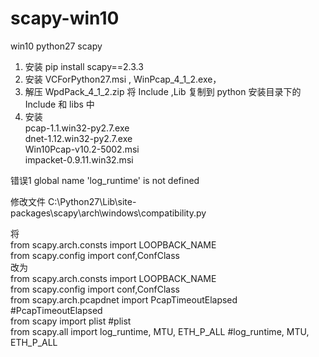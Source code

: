 # scapy-win10
win10 python27  scapy 
1. 安装 pip install scapy==2.3.3
2. 安装 VCForPython27.msi , WinPcap_4_1_2.exe，
3. 解压 WpdPack_4_1_2.zip 将 Include ,Lib  复制到 python 安装目录下的 Include 和 libs 中
4. 安装  
pcap-1.1.win32-py2.7.exe    
dnet-1.12.win32-py2.7.exe   
Win10Pcap-v10.2-5002.msi   
impacket-0.9.11.win32.msi   


错误1
global name 'log_runtime' is not defined

修改文件
C:\Python27\Lib\site-packages\scapy\arch\windows\compatibility.py

将   
from scapy.arch.consts import LOOPBACK_NAME             
from scapy.config import conf,ConfClass       
改为   
from scapy.arch.consts import LOOPBACK_NAME   
from scapy.config import conf,ConfClass   
from scapy.arch.pcapdnet import PcapTimeoutElapsed      #PcapTimeoutElapsed    
from scapy import plist                                 #plist    
from scapy.all import log_runtime, MTU, ETH_P_ALL       #log_runtime, MTU, ETH_P_ALL   
